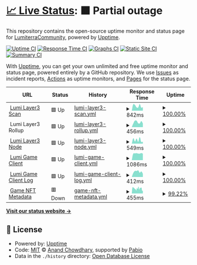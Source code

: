 # [📈 Live Status](https://status.lumiterra.net): <!--live status--> **🟧 Partial outage**

This repository contains the open-source uptime monitor and status page for [LumiterraCommunity](https://status.lumiterra.net), powered by [Upptime](https://github.com/upptime/upptime).

[![Uptime CI](https://github.com/LumiterraCommunity/status-pages/workflows/Uptime%20CI/badge.svg)](https://github.com/LumiterraCommunity/status-pages/actions?query=workflow%3A%22Uptime+CI%22)
[![Response Time CI](https://github.com/LumiterraCommunity/status-pages/workflows/Response%20Time%20CI/badge.svg)](https://github.com/LumiterraCommunity/status-pages/actions?query=workflow%3A%22Response+Time+CI%22)
[![Graphs CI](https://github.com/LumiterraCommunity/status-pages/workflows/Graphs%20CI/badge.svg)](https://github.com/LumiterraCommunity/status-pages/actions?query=workflow%3A%22Graphs+CI%22)
[![Static Site CI](https://github.com/LumiterraCommunity/status-pages/workflows/Static%20Site%20CI/badge.svg)](https://github.com/LumiterraCommunity/status-pages/actions?query=workflow%3A%22Static+Site+CI%22)
[![Summary CI](https://github.com/LumiterraCommunity/status-pages/workflows/Summary%20CI/badge.svg)](https://github.com/LumiterraCommunity/status-pages/actions?query=workflow%3A%22Summary+CI%22)

With [Upptime](https://upptime.js.org), you can get your own unlimited and free uptime monitor and status page, powered entirely by a GitHub repository. We use [Issues](https://github.com/LumiterraCommunity/status-pages/issues) as incident reports, [Actions](https://github.com/LumiterraCommunity/status-pages/actions) as uptime monitors, and [Pages](https://status.lumiterra.net) for the status page.

<!--start: status pages-->
<!-- This summary is generated by Upptime (https://github.com/upptime/upptime) -->
<!-- Do not edit this manually, your changes will be overwritten -->
<!-- prettier-ignore -->
| URL | Status | History | Response Time | Uptime |
| --- | ------ | ------- | ------------- | ------ |
| <img alt="" src="https://icons.duckduckgo.com/ip3/scan-api.layerlumi.com.ico" height="13"> [Lumi Layer3 Scan](https://scan-api.layerlumi.com) | 🟩 Up | [lumi-layer3-scan.yml](https://github.com/LumiterraCommunity/status-pages/commits/HEAD/history/lumi-layer3-scan.yml) | <details><summary><img alt="Response time graph" src="./graphs/lumi-layer3-scan/response-time-week.png" height="20"> 842ms</summary><br><a href="https://status.lumiterra.net/history/lumi-layer3-scan"><img alt="Response time 901" src="https://img.shields.io/endpoint?url=https%3A%2F%2Fraw.githubusercontent.com%2FLumiterraCommunity%2Fstatus-pages%2FHEAD%2Fapi%2Flumi-layer3-scan%2Fresponse-time.json"></a><br><a href="https://status.lumiterra.net/history/lumi-layer3-scan"><img alt="24-hour response time 656" src="https://img.shields.io/endpoint?url=https%3A%2F%2Fraw.githubusercontent.com%2FLumiterraCommunity%2Fstatus-pages%2FHEAD%2Fapi%2Flumi-layer3-scan%2Fresponse-time-day.json"></a><br><a href="https://status.lumiterra.net/history/lumi-layer3-scan"><img alt="7-day response time 842" src="https://img.shields.io/endpoint?url=https%3A%2F%2Fraw.githubusercontent.com%2FLumiterraCommunity%2Fstatus-pages%2FHEAD%2Fapi%2Flumi-layer3-scan%2Fresponse-time-week.json"></a><br><a href="https://status.lumiterra.net/history/lumi-layer3-scan"><img alt="30-day response time 883" src="https://img.shields.io/endpoint?url=https%3A%2F%2Fraw.githubusercontent.com%2FLumiterraCommunity%2Fstatus-pages%2FHEAD%2Fapi%2Flumi-layer3-scan%2Fresponse-time-month.json"></a><br><a href="https://status.lumiterra.net/history/lumi-layer3-scan"><img alt="1-year response time 901" src="https://img.shields.io/endpoint?url=https%3A%2F%2Fraw.githubusercontent.com%2FLumiterraCommunity%2Fstatus-pages%2FHEAD%2Fapi%2Flumi-layer3-scan%2Fresponse-time-year.json"></a></details> | <details><summary><a href="https://status.lumiterra.net/history/lumi-layer3-scan">100.00%</a></summary><a href="https://status.lumiterra.net/history/lumi-layer3-scan"><img alt="All-time uptime 99.31%" src="https://img.shields.io/endpoint?url=https%3A%2F%2Fraw.githubusercontent.com%2FLumiterraCommunity%2Fstatus-pages%2FHEAD%2Fapi%2Flumi-layer3-scan%2Fuptime.json"></a><br><a href="https://status.lumiterra.net/history/lumi-layer3-scan"><img alt="24-hour uptime 100.00%" src="https://img.shields.io/endpoint?url=https%3A%2F%2Fraw.githubusercontent.com%2FLumiterraCommunity%2Fstatus-pages%2FHEAD%2Fapi%2Flumi-layer3-scan%2Fuptime-day.json"></a><br><a href="https://status.lumiterra.net/history/lumi-layer3-scan"><img alt="7-day uptime 100.00%" src="https://img.shields.io/endpoint?url=https%3A%2F%2Fraw.githubusercontent.com%2FLumiterraCommunity%2Fstatus-pages%2FHEAD%2Fapi%2Flumi-layer3-scan%2Fuptime-week.json"></a><br><a href="https://status.lumiterra.net/history/lumi-layer3-scan"><img alt="30-day uptime 100.00%" src="https://img.shields.io/endpoint?url=https%3A%2F%2Fraw.githubusercontent.com%2FLumiterraCommunity%2Fstatus-pages%2FHEAD%2Fapi%2Flumi-layer3-scan%2Fuptime-month.json"></a><br><a href="https://status.lumiterra.net/history/lumi-layer3-scan"><img alt="1-year uptime 99.31%" src="https://img.shields.io/endpoint?url=https%3A%2F%2Fraw.githubusercontent.com%2FLumiterraCommunity%2Fstatus-pages%2FHEAD%2Fapi%2Flumi-layer3-scan%2Fuptime-year.json"></a></details>
| <img alt="" src="https://icons.duckduckgo.com/ip3/status-api.lumiterra.net.ico" height="13"> Lumi Layer3 Rollup | 🟩 Up | [lumi-layer3-rollup.yml](https://github.com/LumiterraCommunity/status-pages/commits/HEAD/history/lumi-layer3-rollup.yml) | <details><summary><img alt="Response time graph" src="./graphs/lumi-layer3-rollup/response-time-week.png" height="20"> 456ms</summary><br><a href="https://status.lumiterra.net/history/lumi-layer3-rollup"><img alt="Response time 485" src="https://img.shields.io/endpoint?url=https%3A%2F%2Fraw.githubusercontent.com%2FLumiterraCommunity%2Fstatus-pages%2FHEAD%2Fapi%2Flumi-layer3-rollup%2Fresponse-time.json"></a><br><a href="https://status.lumiterra.net/history/lumi-layer3-rollup"><img alt="24-hour response time 343" src="https://img.shields.io/endpoint?url=https%3A%2F%2Fraw.githubusercontent.com%2FLumiterraCommunity%2Fstatus-pages%2FHEAD%2Fapi%2Flumi-layer3-rollup%2Fresponse-time-day.json"></a><br><a href="https://status.lumiterra.net/history/lumi-layer3-rollup"><img alt="7-day response time 456" src="https://img.shields.io/endpoint?url=https%3A%2F%2Fraw.githubusercontent.com%2FLumiterraCommunity%2Fstatus-pages%2FHEAD%2Fapi%2Flumi-layer3-rollup%2Fresponse-time-week.json"></a><br><a href="https://status.lumiterra.net/history/lumi-layer3-rollup"><img alt="30-day response time 507" src="https://img.shields.io/endpoint?url=https%3A%2F%2Fraw.githubusercontent.com%2FLumiterraCommunity%2Fstatus-pages%2FHEAD%2Fapi%2Flumi-layer3-rollup%2Fresponse-time-month.json"></a><br><a href="https://status.lumiterra.net/history/lumi-layer3-rollup"><img alt="1-year response time 485" src="https://img.shields.io/endpoint?url=https%3A%2F%2Fraw.githubusercontent.com%2FLumiterraCommunity%2Fstatus-pages%2FHEAD%2Fapi%2Flumi-layer3-rollup%2Fresponse-time-year.json"></a></details> | <details><summary><a href="https://status.lumiterra.net/history/lumi-layer3-rollup">100.00%</a></summary><a href="https://status.lumiterra.net/history/lumi-layer3-rollup"><img alt="All-time uptime 99.30%" src="https://img.shields.io/endpoint?url=https%3A%2F%2Fraw.githubusercontent.com%2FLumiterraCommunity%2Fstatus-pages%2FHEAD%2Fapi%2Flumi-layer3-rollup%2Fuptime.json"></a><br><a href="https://status.lumiterra.net/history/lumi-layer3-rollup"><img alt="24-hour uptime 100.00%" src="https://img.shields.io/endpoint?url=https%3A%2F%2Fraw.githubusercontent.com%2FLumiterraCommunity%2Fstatus-pages%2FHEAD%2Fapi%2Flumi-layer3-rollup%2Fuptime-day.json"></a><br><a href="https://status.lumiterra.net/history/lumi-layer3-rollup"><img alt="7-day uptime 100.00%" src="https://img.shields.io/endpoint?url=https%3A%2F%2Fraw.githubusercontent.com%2FLumiterraCommunity%2Fstatus-pages%2FHEAD%2Fapi%2Flumi-layer3-rollup%2Fuptime-week.json"></a><br><a href="https://status.lumiterra.net/history/lumi-layer3-rollup"><img alt="30-day uptime 100.00%" src="https://img.shields.io/endpoint?url=https%3A%2F%2Fraw.githubusercontent.com%2FLumiterraCommunity%2Fstatus-pages%2FHEAD%2Fapi%2Flumi-layer3-rollup%2Fuptime-month.json"></a><br><a href="https://status.lumiterra.net/history/lumi-layer3-rollup"><img alt="1-year uptime 99.30%" src="https://img.shields.io/endpoint?url=https%3A%2F%2Fraw.githubusercontent.com%2FLumiterraCommunity%2Fstatus-pages%2FHEAD%2Fapi%2Flumi-layer3-rollup%2Fuptime-year.json"></a></details>
| <img alt="" src="https://icons.duckduckgo.com/ip3/node.layerlumi.com.ico" height="13"> [Lumi Layer3 Node](https://node.layerlumi.com/) | 🟩 Up | [lumi-layer3-node.yml](https://github.com/LumiterraCommunity/status-pages/commits/HEAD/history/lumi-layer3-node.yml) | <details><summary><img alt="Response time graph" src="./graphs/lumi-layer3-node/response-time-week.png" height="20"> 549ms</summary><br><a href="https://status.lumiterra.net/history/lumi-layer3-node"><img alt="Response time 621" src="https://img.shields.io/endpoint?url=https%3A%2F%2Fraw.githubusercontent.com%2FLumiterraCommunity%2Fstatus-pages%2FHEAD%2Fapi%2Flumi-layer3-node%2Fresponse-time.json"></a><br><a href="https://status.lumiterra.net/history/lumi-layer3-node"><img alt="24-hour response time 304" src="https://img.shields.io/endpoint?url=https%3A%2F%2Fraw.githubusercontent.com%2FLumiterraCommunity%2Fstatus-pages%2FHEAD%2Fapi%2Flumi-layer3-node%2Fresponse-time-day.json"></a><br><a href="https://status.lumiterra.net/history/lumi-layer3-node"><img alt="7-day response time 549" src="https://img.shields.io/endpoint?url=https%3A%2F%2Fraw.githubusercontent.com%2FLumiterraCommunity%2Fstatus-pages%2FHEAD%2Fapi%2Flumi-layer3-node%2Fresponse-time-week.json"></a><br><a href="https://status.lumiterra.net/history/lumi-layer3-node"><img alt="30-day response time 591" src="https://img.shields.io/endpoint?url=https%3A%2F%2Fraw.githubusercontent.com%2FLumiterraCommunity%2Fstatus-pages%2FHEAD%2Fapi%2Flumi-layer3-node%2Fresponse-time-month.json"></a><br><a href="https://status.lumiterra.net/history/lumi-layer3-node"><img alt="1-year response time 621" src="https://img.shields.io/endpoint?url=https%3A%2F%2Fraw.githubusercontent.com%2FLumiterraCommunity%2Fstatus-pages%2FHEAD%2Fapi%2Flumi-layer3-node%2Fresponse-time-year.json"></a></details> | <details><summary><a href="https://status.lumiterra.net/history/lumi-layer3-node">100.00%</a></summary><a href="https://status.lumiterra.net/history/lumi-layer3-node"><img alt="All-time uptime 100.00%" src="https://img.shields.io/endpoint?url=https%3A%2F%2Fraw.githubusercontent.com%2FLumiterraCommunity%2Fstatus-pages%2FHEAD%2Fapi%2Flumi-layer3-node%2Fuptime.json"></a><br><a href="https://status.lumiterra.net/history/lumi-layer3-node"><img alt="24-hour uptime 100.00%" src="https://img.shields.io/endpoint?url=https%3A%2F%2Fraw.githubusercontent.com%2FLumiterraCommunity%2Fstatus-pages%2FHEAD%2Fapi%2Flumi-layer3-node%2Fuptime-day.json"></a><br><a href="https://status.lumiterra.net/history/lumi-layer3-node"><img alt="7-day uptime 100.00%" src="https://img.shields.io/endpoint?url=https%3A%2F%2Fraw.githubusercontent.com%2FLumiterraCommunity%2Fstatus-pages%2FHEAD%2Fapi%2Flumi-layer3-node%2Fuptime-week.json"></a><br><a href="https://status.lumiterra.net/history/lumi-layer3-node"><img alt="30-day uptime 100.00%" src="https://img.shields.io/endpoint?url=https%3A%2F%2Fraw.githubusercontent.com%2FLumiterraCommunity%2Fstatus-pages%2FHEAD%2Fapi%2Flumi-layer3-node%2Fuptime-month.json"></a><br><a href="https://status.lumiterra.net/history/lumi-layer3-node"><img alt="1-year uptime 100.00%" src="https://img.shields.io/endpoint?url=https%3A%2F%2Fraw.githubusercontent.com%2FLumiterraCommunity%2Fstatus-pages%2FHEAD%2Fapi%2Flumi-layer3-node%2Fuptime-year.json"></a></details>
| <img alt="" src="https://icons.duckduckgo.com/ip3/status-api.lumiterra.net.ico" height="13"> [Lumi Game Client](https://status-api.lumiterra.net/api/game-client) | 🟩 Up | [lumi-game-client.yml](https://github.com/LumiterraCommunity/status-pages/commits/HEAD/history/lumi-game-client.yml) | <details><summary><img alt="Response time graph" src="./graphs/lumi-game-client/response-time-week.png" height="20"> 1086ms</summary><br><a href="https://status.lumiterra.net/history/lumi-game-client"><img alt="Response time 1120" src="https://img.shields.io/endpoint?url=https%3A%2F%2Fraw.githubusercontent.com%2FLumiterraCommunity%2Fstatus-pages%2FHEAD%2Fapi%2Flumi-game-client%2Fresponse-time.json"></a><br><a href="https://status.lumiterra.net/history/lumi-game-client"><img alt="24-hour response time 1047" src="https://img.shields.io/endpoint?url=https%3A%2F%2Fraw.githubusercontent.com%2FLumiterraCommunity%2Fstatus-pages%2FHEAD%2Fapi%2Flumi-game-client%2Fresponse-time-day.json"></a><br><a href="https://status.lumiterra.net/history/lumi-game-client"><img alt="7-day response time 1086" src="https://img.shields.io/endpoint?url=https%3A%2F%2Fraw.githubusercontent.com%2FLumiterraCommunity%2Fstatus-pages%2FHEAD%2Fapi%2Flumi-game-client%2Fresponse-time-week.json"></a><br><a href="https://status.lumiterra.net/history/lumi-game-client"><img alt="30-day response time 1231" src="https://img.shields.io/endpoint?url=https%3A%2F%2Fraw.githubusercontent.com%2FLumiterraCommunity%2Fstatus-pages%2FHEAD%2Fapi%2Flumi-game-client%2Fresponse-time-month.json"></a><br><a href="https://status.lumiterra.net/history/lumi-game-client"><img alt="1-year response time 1120" src="https://img.shields.io/endpoint?url=https%3A%2F%2Fraw.githubusercontent.com%2FLumiterraCommunity%2Fstatus-pages%2FHEAD%2Fapi%2Flumi-game-client%2Fresponse-time-year.json"></a></details> | <details><summary><a href="https://status.lumiterra.net/history/lumi-game-client">100.00%</a></summary><a href="https://status.lumiterra.net/history/lumi-game-client"><img alt="All-time uptime 99.07%" src="https://img.shields.io/endpoint?url=https%3A%2F%2Fraw.githubusercontent.com%2FLumiterraCommunity%2Fstatus-pages%2FHEAD%2Fapi%2Flumi-game-client%2Fuptime.json"></a><br><a href="https://status.lumiterra.net/history/lumi-game-client"><img alt="24-hour uptime 100.00%" src="https://img.shields.io/endpoint?url=https%3A%2F%2Fraw.githubusercontent.com%2FLumiterraCommunity%2Fstatus-pages%2FHEAD%2Fapi%2Flumi-game-client%2Fuptime-day.json"></a><br><a href="https://status.lumiterra.net/history/lumi-game-client"><img alt="7-day uptime 100.00%" src="https://img.shields.io/endpoint?url=https%3A%2F%2Fraw.githubusercontent.com%2FLumiterraCommunity%2Fstatus-pages%2FHEAD%2Fapi%2Flumi-game-client%2Fuptime-week.json"></a><br><a href="https://status.lumiterra.net/history/lumi-game-client"><img alt="30-day uptime 97.64%" src="https://img.shields.io/endpoint?url=https%3A%2F%2Fraw.githubusercontent.com%2FLumiterraCommunity%2Fstatus-pages%2FHEAD%2Fapi%2Flumi-game-client%2Fuptime-month.json"></a><br><a href="https://status.lumiterra.net/history/lumi-game-client"><img alt="1-year uptime 99.07%" src="https://img.shields.io/endpoint?url=https%3A%2F%2Fraw.githubusercontent.com%2FLumiterraCommunity%2Fstatus-pages%2FHEAD%2Fapi%2Flumi-game-client%2Fuptime-year.json"></a></details>
| <img alt="" src="https://icons.duckduckgo.com/ip3/firebasestorage.googleapis.com.ico" height="13"> [Lumi Game Client Log](https://firebasestorage.googleapis.com/v0/b/lumiterra-c75ce.appspot.com/o/Logs%2FPing.txt?alt=media&token=dd567d27-424a-4228-af5b-7026fc8569ea) | 🟩 Up | [lumi-game-client-log.yml](https://github.com/LumiterraCommunity/status-pages/commits/HEAD/history/lumi-game-client-log.yml) | <details><summary><img alt="Response time graph" src="./graphs/lumi-game-client-log/response-time-week.png" height="20"> 412ms</summary><br><a href="https://status.lumiterra.net/history/lumi-game-client-log"><img alt="Response time 359" src="https://img.shields.io/endpoint?url=https%3A%2F%2Fraw.githubusercontent.com%2FLumiterraCommunity%2Fstatus-pages%2FHEAD%2Fapi%2Flumi-game-client-log%2Fresponse-time.json"></a><br><a href="https://status.lumiterra.net/history/lumi-game-client-log"><img alt="24-hour response time 256" src="https://img.shields.io/endpoint?url=https%3A%2F%2Fraw.githubusercontent.com%2FLumiterraCommunity%2Fstatus-pages%2FHEAD%2Fapi%2Flumi-game-client-log%2Fresponse-time-day.json"></a><br><a href="https://status.lumiterra.net/history/lumi-game-client-log"><img alt="7-day response time 412" src="https://img.shields.io/endpoint?url=https%3A%2F%2Fraw.githubusercontent.com%2FLumiterraCommunity%2Fstatus-pages%2FHEAD%2Fapi%2Flumi-game-client-log%2Fresponse-time-week.json"></a><br><a href="https://status.lumiterra.net/history/lumi-game-client-log"><img alt="30-day response time 373" src="https://img.shields.io/endpoint?url=https%3A%2F%2Fraw.githubusercontent.com%2FLumiterraCommunity%2Fstatus-pages%2FHEAD%2Fapi%2Flumi-game-client-log%2Fresponse-time-month.json"></a><br><a href="https://status.lumiterra.net/history/lumi-game-client-log"><img alt="1-year response time 359" src="https://img.shields.io/endpoint?url=https%3A%2F%2Fraw.githubusercontent.com%2FLumiterraCommunity%2Fstatus-pages%2FHEAD%2Fapi%2Flumi-game-client-log%2Fresponse-time-year.json"></a></details> | <details><summary><a href="https://status.lumiterra.net/history/lumi-game-client-log">100.00%</a></summary><a href="https://status.lumiterra.net/history/lumi-game-client-log"><img alt="All-time uptime 100.00%" src="https://img.shields.io/endpoint?url=https%3A%2F%2Fraw.githubusercontent.com%2FLumiterraCommunity%2Fstatus-pages%2FHEAD%2Fapi%2Flumi-game-client-log%2Fuptime.json"></a><br><a href="https://status.lumiterra.net/history/lumi-game-client-log"><img alt="24-hour uptime 100.00%" src="https://img.shields.io/endpoint?url=https%3A%2F%2Fraw.githubusercontent.com%2FLumiterraCommunity%2Fstatus-pages%2FHEAD%2Fapi%2Flumi-game-client-log%2Fuptime-day.json"></a><br><a href="https://status.lumiterra.net/history/lumi-game-client-log"><img alt="7-day uptime 100.00%" src="https://img.shields.io/endpoint?url=https%3A%2F%2Fraw.githubusercontent.com%2FLumiterraCommunity%2Fstatus-pages%2FHEAD%2Fapi%2Flumi-game-client-log%2Fuptime-week.json"></a><br><a href="https://status.lumiterra.net/history/lumi-game-client-log"><img alt="30-day uptime 100.00%" src="https://img.shields.io/endpoint?url=https%3A%2F%2Fraw.githubusercontent.com%2FLumiterraCommunity%2Fstatus-pages%2FHEAD%2Fapi%2Flumi-game-client-log%2Fuptime-month.json"></a><br><a href="https://status.lumiterra.net/history/lumi-game-client-log"><img alt="1-year uptime 100.00%" src="https://img.shields.io/endpoint?url=https%3A%2F%2Fraw.githubusercontent.com%2FLumiterraCommunity%2Fstatus-pages%2FHEAD%2Fapi%2Flumi-game-client-log%2Fuptime-year.json"></a></details>
| <img alt="" src="https://icons.duckduckgo.com/ip3/graphql-service-release.layerlumi.com.ico" height="13"> [Game NFT Metadata](https://graphql-service-release.layerlumi.com/metadata/268650256) | 🟥 Down | [game-nft-metadata.yml](https://github.com/LumiterraCommunity/status-pages/commits/HEAD/history/game-nft-metadata.yml) | <details><summary><img alt="Response time graph" src="./graphs/game-nft-metadata/response-time-week.png" height="20"> 455ms</summary><br><a href="https://status.lumiterra.net/history/game-nft-metadata"><img alt="Response time 682" src="https://img.shields.io/endpoint?url=https%3A%2F%2Fraw.githubusercontent.com%2FLumiterraCommunity%2Fstatus-pages%2FHEAD%2Fapi%2Fgame-nft-metadata%2Fresponse-time.json"></a><br><a href="https://status.lumiterra.net/history/game-nft-metadata"><img alt="24-hour response time 394" src="https://img.shields.io/endpoint?url=https%3A%2F%2Fraw.githubusercontent.com%2FLumiterraCommunity%2Fstatus-pages%2FHEAD%2Fapi%2Fgame-nft-metadata%2Fresponse-time-day.json"></a><br><a href="https://status.lumiterra.net/history/game-nft-metadata"><img alt="7-day response time 455" src="https://img.shields.io/endpoint?url=https%3A%2F%2Fraw.githubusercontent.com%2FLumiterraCommunity%2Fstatus-pages%2FHEAD%2Fapi%2Fgame-nft-metadata%2Fresponse-time-week.json"></a><br><a href="https://status.lumiterra.net/history/game-nft-metadata"><img alt="30-day response time 682" src="https://img.shields.io/endpoint?url=https%3A%2F%2Fraw.githubusercontent.com%2FLumiterraCommunity%2Fstatus-pages%2FHEAD%2Fapi%2Fgame-nft-metadata%2Fresponse-time-month.json"></a><br><a href="https://status.lumiterra.net/history/game-nft-metadata"><img alt="1-year response time 682" src="https://img.shields.io/endpoint?url=https%3A%2F%2Fraw.githubusercontent.com%2FLumiterraCommunity%2Fstatus-pages%2FHEAD%2Fapi%2Fgame-nft-metadata%2Fresponse-time-year.json"></a></details> | <details><summary><a href="https://status.lumiterra.net/history/game-nft-metadata">99.22%</a></summary><a href="https://status.lumiterra.net/history/game-nft-metadata"><img alt="All-time uptime 99.50%" src="https://img.shields.io/endpoint?url=https%3A%2F%2Fraw.githubusercontent.com%2FLumiterraCommunity%2Fstatus-pages%2FHEAD%2Fapi%2Fgame-nft-metadata%2Fuptime.json"></a><br><a href="https://status.lumiterra.net/history/game-nft-metadata"><img alt="24-hour uptime 99.99%" src="https://img.shields.io/endpoint?url=https%3A%2F%2Fraw.githubusercontent.com%2FLumiterraCommunity%2Fstatus-pages%2FHEAD%2Fapi%2Fgame-nft-metadata%2Fuptime-day.json"></a><br><a href="https://status.lumiterra.net/history/game-nft-metadata"><img alt="7-day uptime 99.22%" src="https://img.shields.io/endpoint?url=https%3A%2F%2Fraw.githubusercontent.com%2FLumiterraCommunity%2Fstatus-pages%2FHEAD%2Fapi%2Fgame-nft-metadata%2Fuptime-week.json"></a><br><a href="https://status.lumiterra.net/history/game-nft-metadata"><img alt="30-day uptime 99.50%" src="https://img.shields.io/endpoint?url=https%3A%2F%2Fraw.githubusercontent.com%2FLumiterraCommunity%2Fstatus-pages%2FHEAD%2Fapi%2Fgame-nft-metadata%2Fuptime-month.json"></a><br><a href="https://status.lumiterra.net/history/game-nft-metadata"><img alt="1-year uptime 99.50%" src="https://img.shields.io/endpoint?url=https%3A%2F%2Fraw.githubusercontent.com%2FLumiterraCommunity%2Fstatus-pages%2FHEAD%2Fapi%2Fgame-nft-metadata%2Fuptime-year.json"></a></details>

<!--end: status pages-->

[**Visit our status website →**](https://status.lumiterra.net)

## 📄 License

- Powered by: [Upptime](https://github.com/upptime/upptime)
- Code: [MIT](./LICENSE) © [Anand Chowdhary](https://anandchowdhary.com), supported by [Pabio](https://pabio.com)
- Data in the `./history` directory: [Open Database License](https://opendatacommons.org/licenses/odbl/1-0/)
